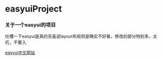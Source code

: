 # easyuiProject
<h3>关于一个easyui的项目</h3>
吐槽一下easyui是真的丑虽说layout布局但是确实不好看，修改的部分特别多，太坑，不要入

<a href="http://www.jeasyui.net">easyui中文网站</a>
